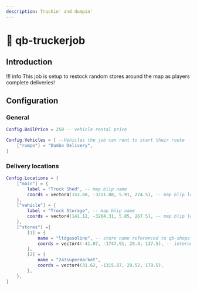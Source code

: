 ```yaml
---
description: Truckin' and dumpin'
---
```


# 🚛 qb-truckerjob

## Introduction



!!! info
    This job is setup to restock random stores around the map as players complete deliveries!


## Configuration

### General

```lua
Config.BailPrice = 250 -- vehicle rental price

Config.Vehicles = { --Vehicles the job can rent to start their route
    ["rumpo"] = "Dumbo Delivery",
}
```

### Delivery locations




```lua
Config.Locations = {
    ["main"] = {
        label = "Truck Shed", -- map blip name
        coords = vector4(153.68, -3211.88, 5.91, 274.5), -- map blip location
    },
    ["vehicle"] = {
        label = "Truck Storage", -- map blip name
        coords = vector4(141.12, -3204.31, 5.85, 267.5), -- map blip location
    },
    ["stores"] ={
        [1] = {
            name = "ltdgasoline", -- store name referenced to qb-shops
            coords = vector4(-41.07, -1747.91, 29.4, 137.5), -- interact location
        },
        [2] = {
            name = "247supermarket",
            coords = vector4(31.62, -1315.87, 29.52, 179.5),
        },
    },
}
```
